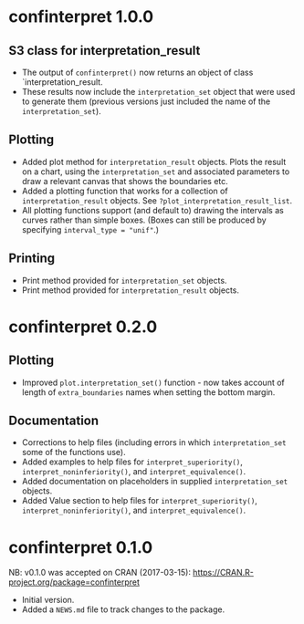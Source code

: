 # confinterpret 1.0.0

## S3 class for interpretation_result

* The output of `confinterpret()` now returns an object of class `interpretation_result.
* These results now include the `interpretation_set` object that were used to generate them (previous versions just included the name of the `interpretation_set`).

## Plotting

* Added plot method for `interpretation_result` objects. Plots the result on a chart, using the `interpretation_set` and associated parameters to draw a relevant canvas that shows the boundaries etc.
* Added a plotting function that works for a collection of `interpretation_result` objects. See `?plot_interpretation_result_list`.
* All plotting functions support (and default to) drawing the intervals as curves rather than simple boxes. (Boxes can still be produced by specifying `interval_type = "unif"`.)

## Printing

* Print method provided for `interpretation_set` objects.
* Print method provided for `interpretation_result` objects.

# confinterpret 0.2.0

## Plotting

* Improved `plot.interpretation_set()` function - now takes account of length of `extra_boundaries` names when setting the bottom margin.

## Documentation

* Corrections to help files (including errors in which `interpretation_set` some of the functions use).
* Added examples to help files for `interpret_superiority()`, `interpret_noninferiority()`, and `interpret_equivalence()`.
* Added documentation on placeholders in supplied `interpretation_set` objects.
* Added Value section to help files for `interpret_superiority()`, `interpret_noninferiority()`, and `interpret_equivalence()`.

# confinterpret 0.1.0

NB: v0.1.0 was accepted on CRAN (2017-03-15): https://CRAN.R-project.org/package=confinterpret

* Initial version.
* Added a `NEWS.md` file to track changes to the package.
